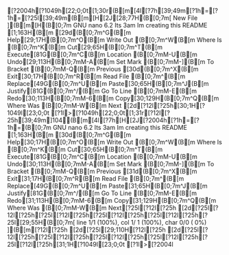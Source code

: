 [?2004h[?1049h[22;0;0t[1;30r(B[m[4l[?7h[39;49m[?1h=[?1h=[?25l[39;49m(B[m[H[2J[28;77H(B[0;7m[ New File ](B[m[H(B[0;7m  GNU nano 6.2                                                       Its 3am Im creating this README                                                                [1;163H(B[m[29d(B[0;7m^G(B[m Help[29;17H(B[0;7m^O(B[m Write Out    (B[0;7m^W(B[m Where Is     (B[0;7m^K(B[m Cut[29;65H(B[0;7m^T(B[m Execute[81G(B[0;7m^C(B[m Location     (B[0;7mM-U(B[m Undo[29;113H(B[0;7mM-A(B[m Set Mark    (B[0;7mM-](B[m To Bracket  (B[0;7mM-Q(B[m Previous[30d(B[0;7m^X(B[m Exit[30;17H(B[0;7m^R(B[m Read File    (B[0;7m^\(B[m Replace[49G(B[0;7m^U(B[m Paste[30;65H(B[0;7m^J(B[m Justify[81G(B[0;7m^/(B[m Go To Line   (B[0;7mM-E(B[m Redo[30;113H(B[0;7mM-6(B[m Copy[30;129H(B[0;7m^Q(B[m Where Was    (B[0;7mM-W(B[m Next[2d[?12l[?25h[30;1H[?1049l[23;0;0t[?1l>[?1049h[22;0;0t[1;31r[?12l[?25h[39;49m]104(B[m[4l[?7h[H[2J[?2004h[?1h=[?1h=(B[0;7m  GNU nano 6.2                                                       Its 3am Im creating this README                                                                [1;163H(B[m[30d(B[0;7m^G(B[m Help[30;17H(B[0;7m^O(B[m Write Out    (B[0;7m^W(B[m Where Is     (B[0;7m^K(B[m Cut[30;65H(B[0;7m^T(B[m Execute[81G(B[0;7m^C(B[m Location     (B[0;7mM-U(B[m Undo[30;113H(B[0;7mM-A(B[m Set Mark    (B[0;7mM-](B[m To Bracket  (B[0;7mM-Q(B[m Previous[31d(B[0;7m^X(B[m Exit[31;17H(B[0;7m^R(B[m Read File    (B[0;7m^\(B[m Replace[49G(B[0;7m^U(B[m Paste[31;65H(B[0;7m^J(B[m Justify[81G(B[0;7m^/(B[m Go To Line   (B[0;7mM-E(B[m Redo[31;113H(B[0;7mM-6(B[m Copy[31;129H(B[0;7m^Q(B[m Where Was    (B[0;7mM-W(B[m Next[?25l[?12l[?25h[2d[?25l[?12l[?25h[?25l[?12l[?25h[?25l[?12l[?25h[?25l[?12l[?25h[?25l[29;55H(B[0;7m[ line  1/1 (100%), col  1/ 1 (100%), char  0/0 ( 0%) ](B[m[?12l[?25h[2d[?25l[29;110H[?12l[?25h[2d[?25l[?12l[?25h[?25l[?12l[?25h[?25l[?12l[?25h[?25l[?12l[?25h[?25l[?12l[?25h[31;1H[?1049l[23;0;0t[?1l>[?2004l